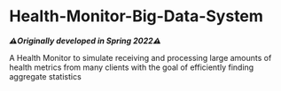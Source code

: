 # Health-Monitor-Big-Data-System
 
**_⚠️Originally developed in Spring 2022⚠️_**

A Health Monitor to simulate receiving and processing large amounts of health metrics from many clients with the goal of efficiently finding aggregate statistics
